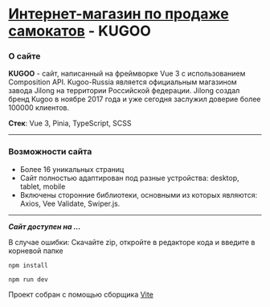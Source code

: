 # [Интернет-магазин по продаже самокатов]() - KUGOO

### О сайте

__KUGOO__ - сайт, написанный на фреймворке Vue 3 c использованием Composition API. Kugoo-Russia является официальным магазином завода Jilong на территории Российской федерации. Jilong создал бренд Kugoo в ноябре 2017 года и уже сегодня заслужил доверие более 100000 клиентов. 

__Стек__: Vue 3, Pinia, TypeScript, SCSS
___ 
### Возможности сайта
* Более 16 уникальных страниц
* Сайт полностью адаптирован под разные устройства: desktop, tablet, mobile
* Включены сторонние библиотеки, основными из которых являются: Axios, Vee Validate, Swiper.js.

___
___Сайт доступен на ...___

В случае ошибки: 
Скачайте zip, откройте в редакторе кода и введите в корневой папке

`npm install`

`npm run dev`

Проект собран с помощью сборщика [Vite](https://vitejs.dev/)